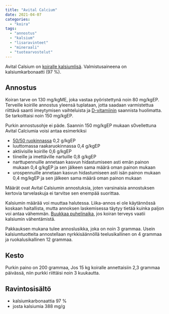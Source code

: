 ```yaml
---
title: "Avital Calcium"
date: 2021-04-07
categories: 
  - "koira"
tags: 
  - "annostus"
  - "kalsium"
  - "lisaravinteet"
  - "mineraali"
  - "tuotearvostelut"
---
```


Avital Calsium on [koiralle kalsiumlisä](https://www.katiska.eu/tieto/koira-tarve-mineraali/koira-ja-kalsium/). Valmistusaineena on kalsiumkarbonaatti (97 %).

## Annostus

Koiran tarve on 130 mg/kgME, joka vastaa pyöristettynä noin 80 mg/kgEP. Terveille koirille annostus yleensä tuplataan, jotta saadaan varmistettua riittävä saanti imeytymisen vaihteluista ja [D-vitamiinin](https://www.katiska.eu/tieto/d-vitamiini/d-vitamiini/) saannista huolimatta. Se tarkoittaisi noin 150 mg/kgEP.

Purkin annostusohje ei päde. Saannin 150 mg/kgEP mukaan s0vellettuna Avital Calciumia voisi antaa esimerkiksi

- [50/50 ruokinnassa](https://www.katiska.eu/tieto/koira-ruokinta-5050/50-50-ruokinta-nopeat-nyrkkisaannot/) 0,2 g/kgEP
- luuttomassa raakaruokinnassa 0,4 g/kgEP
- aktiivisille koirille 0,6 g/kgEP
- tiineille ja imettäville nartuille 0,8 g/kgEP
- narttupennuille annetaan kasvun hidastumiseen asti emän painon mukaan 0,4 g/kgEP ja sen jälkeen sama määrä oman painon mukaan
- urospennuille annetaan kasvun hidastumiseen asti isän painon mukaan 0,4 mg/kgEP ja sen jälkeen sama määrä oman painon mukaan

Määrät ovat Avital Calsiumin annostuksia, joten varsinaisia annostuksen kertovia tarvelaskuja ei tarvitse sen enempää suorittaa.

Kalsiumin määrää voi muuttaa halutessa. Liika-annos ei ole käytännössä koskaan haitallista, mutta annoksen laskemisessa täytyy tietää kuinka paljon voi antaa vähemmän. [Buukkaa puhelinaika](https://store.katiska.info/tuote/puhelinneuvonta/), jos koiran terveys vaatii kalsiumin vähentämistä.

Pakkauksen mukana tulee annoslusikka, joka on noin 3 grammaa. Usein kalsiumtuotteita annostellaan nyrkkisäännöllä teelusikallinen on 4 grammaa ja ruokalusikallinen 12 grammaa.

## Kesto

Purkin paino on 200 grammaa, Jos 15 kg koiralle annettaisiin 2,3 grammaa päivässä, niin purkki riittäisi noin 3 kuukautta.

## Ravintosisältö

- kalsiumkarbonaattia 97 %
- josta kalsiumia 388 mg/g
